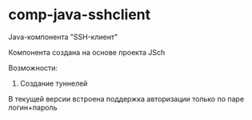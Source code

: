 # comp-java-sshclient

Java-компонента "SSH-клиент"

Компонента создана на основе проекта JSch

Возможности:
  1) Создание туннелей

В текущей версии встроена поддержка авторизации только по паре логин+пароль
